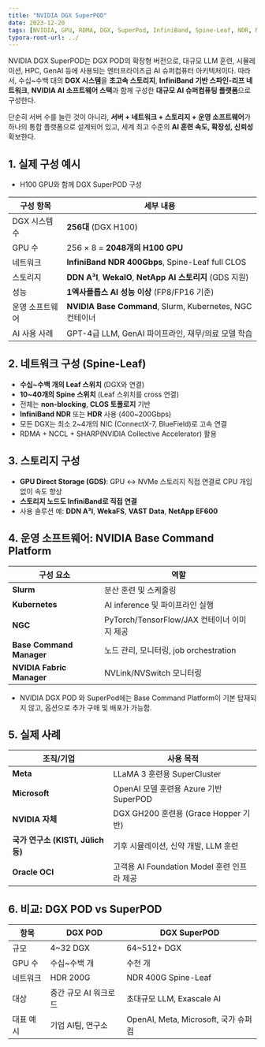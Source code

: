 ```yaml
---
title: "NVIDIA DGX SuperPOD"
date: 2023-12-20
tags: [NVIDIA, GPU, RDMA, DGX, SuperPod, InfiniBand, Spine-Leaf, NDR, NCCL]
typora-root-url: ../
---
```


NVIDIA DGX SuperPOD는 DGX POD의 확장형 버전으로, 대규모 LLM 훈련, 시뮬레이션, HPC, GenAI 등에 사용되는 엔터프라이즈급 AI 슈퍼컴퓨터 아키텍처이다. 따라서,  수십~수백 대의 **DGX 시스템**을 **초고속 스토리지**, **InfiniBand 기반 스파인-리프 네트워크**, **NVIDIA AI 소프트웨어 스택**과 함께 구성한 **대규모 AI 슈퍼컴퓨팅 플랫폼**으로 구성한다.

단순히 서버 수를 늘린 것이 아니라, **서버 + 네트워크 + 스토리지 + 운영 소프트웨어**가 하나의 통합 플랫폼으로 설계되어 있고, 세계 최고 수준의 **AI 훈련 속도, 확장성, 신뢰성** 확보한다.



## 1. 실제 구성 예시

* H100 GPU와 함께 DGX SuperPOD 구성

| 구성 항목       | 세부 내용                                                  |
| --------------- | ---------------------------------------------------------- |
| DGX 시스템 수   | **256대** (DGX H100)                                       |
| GPU 수          | 256 × 8 = **2048개의 H100 GPU**                            |
| 네트워크        | **InfiniBand NDR 400Gbps**, Spine-Leaf full CLOS           |
| 스토리지        | **DDN A³I**, **WekaIO**, **NetApp AI 스토리지** (GDS 지원) |
| 성능            | **1엑사플롭스 AI 성능 이상** (FP8/FP16 기준)               |
| 운영 소프트웨어 | **NVIDIA Base Command**, Slurm, Kubernetes, NGC 컨테이너   |
| AI 사용 사례    | GPT-4급 LLM, GenAI 파이프라인, 재무/의료 모델 학습         |



## 2. 네트워크 구성 (Spine-Leaf)

* **수십~수백 개의 Leaf 스위치** (DGX와 연결)
* **10~40개의 Spine 스위치** (Leaf 스위치를 cross 연결)
* 전체는 **non-blocking**, **CLOS 토폴로지** 기반
* **InfiniBand NDR** 또는 **HDR** 사용 (400~200Gbps)
* 모든 DGX는 최소 2~4개의 NIC (ConnectX-7, BlueField)로 고속 연결
* RDMA + NCCL + SHARP(NVIDIA Collective Accelerator) 활용



## 3. 스토리지 구성

* **GPU Direct Storage (GDS)**: GPU ↔ NVMe 스토리지 직접 연결로 CPU 개입 없이 속도 향상
* **스토리지 노드도 InfiniBand로 직접 연결**
* 사용 솔루션 예: **DDN A³I**, **WekaFS**, **VAST Data**, **NetApp EF600**



## 4. 운영 소프트웨어: NVIDIA Base Command Platform

| 구성 요소                 | 역할                                        |
| ------------------------- | ------------------------------------------- |
| **Slurm**                 | 분산 훈련 및 스케줄링                       |
| **Kubernetes**            | AI inference 및 파이프라인 실행             |
| **NGC**                   | PyTorch/TensorFlow/JAX 컨테이너 이미지 제공 |
| **Base Command Manager**  | 노드 관리, 모니터링, job orchestration      |
| **NVIDIA Fabric Manager** | NVLink/NVSwitch 모니터링                    |

*  NVIDIA DGX POD 와 SuperPod에는 Base Command Platform이 기본 탑재되지 않고, 옵션으로 추가 구매 및 배포가 가능함.



## 5. 실제 사례

| 조직/기업                          | 사용 목적                                   |
| ---------------------------------- | ------------------------------------------- |
| **Meta**                           | LLaMA 3 훈련용 SuperCluster                 |
| **Microsoft**                      | OpenAI 모델 훈련용 Azure 기반 SuperPOD      |
| **NVIDIA 자체**                    | DGX GH200 훈련용 (Grace Hopper 기반)        |
| **국가 연구소 (KISTI, Jülich 등)** | 기후 시뮬레이션, 신약 개발, LLM 훈련        |
| **Oracle OCI**                     | 고객용 AI Foundation Model 훈련 인프라 제공 |



## 6. 비교: DGX POD vs SuperPOD

| 항목      | DGX POD               | DGX SuperPOD                         |
| --------- | --------------------- | ------------------------------------ |
| 규모      | 4~32 DGX              | 64~512+ DGX                          |
| GPU 수    | 수십~수백 개          | 수천 개                              |
| 네트워크  | HDR 200G              | NDR 400G Spine-Leaf                  |
| 대상      | 중간 규모 AI 워크로드 | 초대규모 LLM, Exascale AI            |
| 대표 예시 | 기업 AI팀, 연구소     | OpenAI, Meta, Microsoft, 국가 슈퍼컴 |
